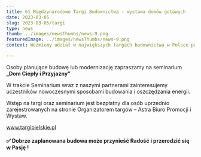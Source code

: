 ```yaml
---
title: 61 Międzynarodowe Targi Budownictwa - wystawa domów gotowych
date: 2023-03-05
slug: 2023-03-05/targi
type: news
thumb: ../images/newsThumbs/news-9.png
featuredImage: ../images/newsThumbs/news-9.png
content: Weźmiemy udział w największych targach budownictwa w Polsce południowej, które odbędą się w Bielsku – Białej w dniach 10 – 12 marca 2023.

---
```

Osoby planujące budowę lub modernizację zapraszamy na seminarium  **„Dom Ciepły i Przyjazny”**

W trakcie Seminarium wraz z naszymi partnerami zainteresujemy uczestników nowoczesnymi sposobami budowania i
oszczędzania energii.

Wstęp na targi oraz seminarium jest bezpłatny dla osób uprzednio zarejestrowanych na stronie
Organizatorem targów – Astra Biuro Promocji i Wystaw.

<a href="https://targibielskie.pl/">www.targibielskie.pl</a>

#### ✅ Dobrze zaplanowana budowa może przynieść Radość i przerodzić się w Pasję !

